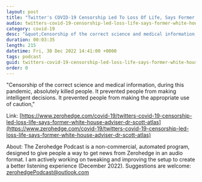 ```yaml
---
layout: post
title: "Twitter's COVID-19 Censorship Led To Loss Of Life, Says Former White House Adviser Dr. Scott Atlas"
audio: twitters-covid-19-censorship-led-loss-life-says-former-white-house-adviser-dr-scott-atlas-1
category: covid-19
desc: "&quot;Censorship of the correct science and medical information, during this pandemic, absolutely killed people. It prevented people from making intelligent decisions. It prevented people from making the appropriate use of caution,&quot;"
duration: 00:03:35
length: 215
datetime: Fri, 30 Dec 2022 14:41:00 +0000
tags: podcast
guid: twitters-covid-19-censorship-led-loss-life-says-former-white-house-adviser-dr-scott-atlas-0
order: 0
---
```

&quot;Censorship of the correct science and medical information, during this pandemic, absolutely killed people. It prevented people from making intelligent decisions. It prevented people from making the appropriate use of caution,&quot;

Link: [https://www.zerohedge.com/covid-19/twitters-covid-19-censorship-led-loss-life-says-former-white-house-adviser-dr-scott-atlas](https://www.zerohedge.com/covid-19/twitters-covid-19-censorship-led-loss-life-says-former-white-house-adviser-dr-scott-atlas)

About: The Zerohedge Podcast is a non-commercial, automated program, designed to give people a way to get news from Zerohedge in an audio format.  I am actively working on tweaking and improving the setup to create a better listening experience (December 2022).  Suggestions are welcome: [zerohedgePodcast@outlook.com](mailto:zerohedgePodcast@outlook.com)